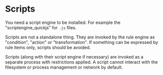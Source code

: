 # Scripts

You need a script engine to be installed.
For example the "scriptengine_quickjs" for `.js` files.

Scripts are not a standalone thing.
They are invoked by the rule engine as "condition", "action" or "transformation".
If something can be expressed by rule items only, scripts should be avoided.

Scripts (along with their script engine if necessary) are invoked
as a separate process with restrictions applied.
A script cannot interact with the filesystem or process management or network by default.